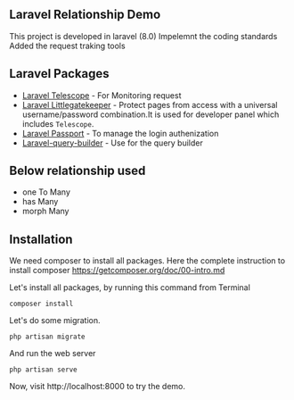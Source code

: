 ## Laravel Relationship Demo

This project is developed in laravel (8.0)
Impelemnt the coding standards
Added the request traking tools

## Laravel Packages

-   [Laravel Telescope](https://laravel.com/docs/8.x/telescope) - For Monitoring request
-   [Laravel Littlegatekeeper](https://github.com/spatie/laravel-littlegatekeeper) - Protect pages from access with a universal username/password combination.It is used for developer panel which includes `Telescope`.
-   [Laravel Passport](https://laravel.com/docs/8.x/passport) - To manage the login authenization
-   [Laravel-query-builder](https://spatie.be/docs/laravel-query-builder/v3/introduction) - Use for the query builder

## Below relationship used

- one To Many
- has Many
- morph Many

## Installation

We need composer to install all packages.
Here the complete instruction to install composer https://getcomposer.org/doc/00-intro.md

Let's install all packages, by running this command from Terminal

```
composer install
```

Let's do some migration.

```
php artisan migrate
```

And run the web server

```
php artisan serve
```

Now, visit http://localhost:8000 to try the demo.
